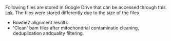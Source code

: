 Following files are stored in Google Drive that can be accessed through this [link](https://drive.google.com/drive/folders/1coBGs769G3FMIS5a4IYOSWHYocyIdC9L?usp=sharing). The files were stored differently due to the size of the files
* Bowtie2 alignment results
* 'Clean' bam files after mitochondrial contaminatio cleaning, deduplication andquality filtering.

